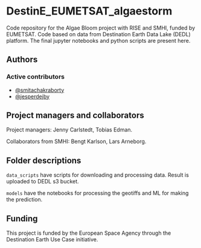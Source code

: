 # DestinE_EUMETSAT_algaestorm

Code repository for the Algae Bloom project with RISE and SMHI, funded by EUMETSAT. Code based on data from Destination Earth Data Lake (DEDL) platform. The final jupyter notebooks and python scripts are present here. 

## Authors

### Active contributors
- [@smitachakraborty](https://github.com/smitachakraborty)
- [@jesperdejby](https://github.com/jesperdejby)

## Project managers and collaborators

Project managers: Jenny Carlstedt, Tobias Edman.

Collaborators from SMHI: Bengt Karlson, Lars Arneborg. 

## Folder descriptions

`data_scripts` have scripts for downloading and processing data. Result is uploaded to DEDL s3 bucket.

`models` have the notebooks for processing the geotiffs and ML for making the prediction.

## Funding

This project is funded by the European Space Agency through the Destination Earth Use Case initiative.



